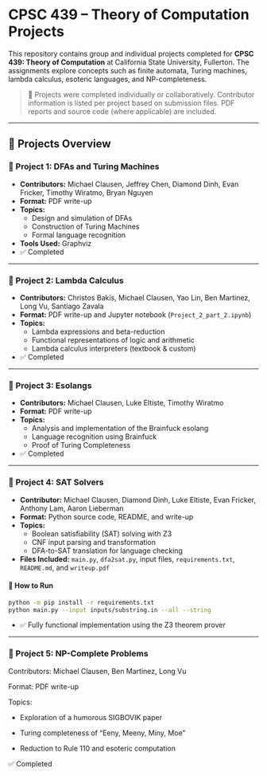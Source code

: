 # CPSC 439 – Theory of Computation Projects

This repository contains group and individual projects completed for **CPSC 439: Theory of Computation** at California State University, Fullerton. The assignments explore concepts such as finite automata, Turing machines, lambda calculus, esoteric languages, and NP-completeness.

> 🧠 Projects were completed individually or collaboratively. Contributor information is listed per project based on submission files. PDF reports and source code (where applicable) are included.

---

## 📁 Projects Overview

### 📄 Project 1: DFAs and Turing Machines

- **Contributors:** Michael Clausen, Jeffrey Chen, Diamond Dinh, Evan Fricker, Timothy Wiratmo, Bryan Nguyen
- **Format:** PDF write-up
- **Topics:**
  - Design and simulation of DFAs
  - Construction of Turing Machines
  - Formal language recognition
- **Tools Used:** Graphviz
- ✅ Completed

---

### 📄 Project 2: Lambda Calculus

- **Contributors:** Christos Bakis, Michael Clausen, Yao Lin, Ben Martinez, Long Vu, Santiago Zavala
- **Format:** PDF write-up and Jupyter notebook (`Project_2_part_2.ipynb`)
- **Topics:**
  - Lambda expressions and beta-reduction
  - Functional representations of logic and arithmetic
  - Lambda calculus interpreters (textbook & custom)
- ✅ Completed

---

### 📄 Project 3: Esolangs

- **Contributors:** Michael Clausen, Luke Eltiste, Timothy Wiratmo
- **Format:** PDF write-up
- **Topics:**
  - Analysis and implementation of the Brainfuck esolang
  - Language recognition using Brainfuck
  - Proof of Turing Completeness
- ✅ Completed

---

### 🧠 Project 4: SAT Solvers

- **Contributor:** Michael Clausen, Diamond Dinh, Luke Eltiste, Evan Fricker, Anthony Lam, Aaron Lieberman
- **Format:** Python source code, README, and write-up
- **Topics:**
  - Boolean satisfiability (SAT) solving with Z3
  - CNF input parsing and transformation
  - DFA-to-SAT translation for language checking
- **Files Included:** `main.py`, `dfa2sat.py`, input files, `requirements.txt`, `README.md`, and `writeup.pdf`

#### 🔧 How to Run

```bash
python -m pip install -r requirements.txt
python main.py --input inputs/substring.in --all --string
```
- ✅ Fully functional implementation using the Z3 theorem prover
---

### 📄 Project 5: NP-Complete Problems

  Contributors: Michael Clausen, Ben Martinez, Long Vu

  Format: PDF write-up

  Topics:

  - Exploration of a humorous SIGBOVIK paper

  - Turing completeness of “Eeny, Meeny, Miny, Moe”

  - Reduction to Rule 110 and esoteric computation

✅ Completed
